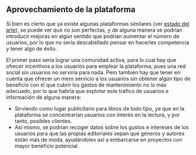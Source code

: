 ## Aprovechamiento de la plataforma

Si bien es cierto que ya existe algunas plataformas similares (ver [estado del arte]()), se puede ver que no son perfectas, y de alguna manera se podrían introducir mejoras en algún sentido que podrían aumentar el número de usuarios, por lo que no sería descabellado pensar en hacerles competencia y tener algo de éxito.

El primer paso sería lograr una comunidad activa, para lo cual hay que ofrecer incentivos a los usuarios para emplear la plataforma, pues una red social sin usuarios no serviría para nada. Pero también hay que tener en cuenta que ofrecer un mero servicio a los usuarios sin obtener algún tipo de beneficio con el que cubrir los gastos de mantenimiento no lo más adecuado, por lo que habría que explotar este tráfico de usuarios e información de alguna manera:

* Sirviendo como lugar publicitario para libros de todo tipo, ya que en la plataforma se concentrarían usuarios con interés en la lectura, y por tanto, posibles clientes.
* Así mismo, se podrían recoger datos sobre los gustos e intereses de los usuarios para que las propias editoriales sepan qué géneros y autores están más de moda, ayudándoles así a embarcarse en proyectos con mayor beneficio potencial.